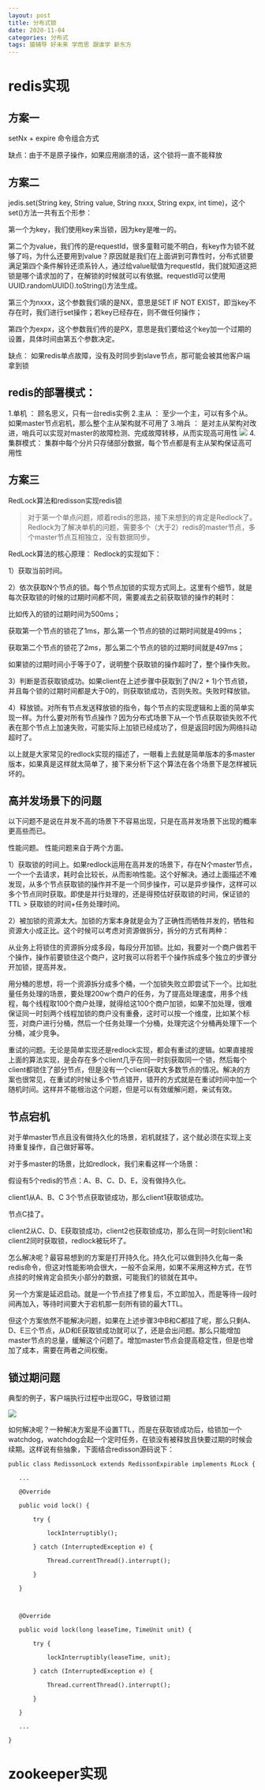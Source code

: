 ```yaml
---
layout: post
title: 分布式锁
date: 2020-11-04
categories: 分布式
tags: 猿辅导 好未来 学而思 跟谁学 新东方
---
```






# redis实现


## 方案一

setNx + expire 命令组合方式

缺点：由于不是原子操作，如果应用崩溃的话，这个锁将一直不能释放

## 方案二

jedis.set(String key, String value, String nxxx, String expx, int time)，这个set()方法一共有五个形参：

第一个为key，我们使用key来当锁，因为key是唯一的。

第二个为value，我们传的是requestId，很多童鞋可能不明白，有key作为锁不就够了吗，为什么还要用到value？原因就是我们在上面讲到可靠性时，分布式锁要满足第四个条件解铃还须系铃人，通过给value赋值为requestId，我们就知道这把锁是哪个请求加的了，在解锁的时候就可以有依据。requestId可以使用UUID.randomUUID().toString()方法生成。

第三个为nxxx，这个参数我们填的是NX，意思是SET IF NOT EXIST，即当key不存在时，我们进行set操作；若key已经存在，则不做任何操作；

第四个为expx，这个参数我们传的是PX，意思是我们要给这个key加一个过期的设置，具体时间由第五个参数决定。


缺点：
如果redis单点故障，没有及时同步到slave节点，那可能会被其他客户端拿到锁


## redis的部署模式：

1.单机 ： 顾名思义，只有一台redis实例
2.主从 ： 至少一个主，可以有多个从。如果master节点宕机，那么整个主从架构就不可用了
3.哨兵 ： 是对主从架构对改进，哨兵可以实现对master的故障检测、完成故障转移，从而实现高可用性
![](https://tva1.sinaimg.cn/large/0081Kckwly1gkde47b6cxj30b408igm3.jpg) 
4.集群模式： 集群中每个分片只存储部分数据，每个节点都是有主从架构保证高可用性




## 方案三

RedLock算法和redisson实现redis锁


>对于第一个单点问题，顺着redis的思路，接下来想到的肯定是Redlock了。Redlock为了解决单机的问题，需要多个（大于2）redis的master节点，多个master节点互相独立，没有数据同步。

RedLock算法的核心原理：
Redlock的实现如下：

 

1）获取当前时间。

 

2）依次获取N个节点的锁。每个节点加锁的实现方式同上。这里有个细节，就是每次获取锁的时候的过期时间都不同，需要减去之前获取锁的操作的耗时：

 

比如传入的锁的过期时间为500ms；

获取第一个节点的锁花了1ms，那么第一个节点的锁的过期时间就是499ms；

获取第二个节点的锁花了2ms，那么第二个节点的锁的过期时间就是497ms；

如果锁的过期时间小于等于0了，说明整个获取锁的操作超时了，整个操作失败。

 

3）判断是否获取锁成功。如果client在上述步骤中获取到了(N/2 + 1)个节点锁，并且每个锁的过期时间都是大于0的，则获取锁成功，否则失败。失败时释放锁。

 

4）释放锁。对所有节点发送释放锁的指令，每个节点的实现逻辑和上面的简单实现一样。为什么要对所有节点操作？因为分布式场景下从一个节点获取锁失败不代表在那个节点上加速失败，可能实际上加锁已经成功了，但是返回时因为网络抖动超时了。

 

以上就是大家常见的redlock实现的描述了，一眼看上去就是简单版本的多master版本，如果真是这样就太简单了，接下来分析下这个算法在各个场景下是怎样被玩坏的。


## 高并发场景下的问题  
 

以下问题不是说在并发不高的场景下不容易出现，只是在高并发场景下出现的概率更高些而已。

 

性能问题。 性能问题来自于两个方面。

 

1）获取锁的时间上。如果redlock运用在高并发的场景下，存在N个master节点，一个一个去请求，耗时会比较长，从而影响性能。这个好解决。通过上面描述不难发现，从多个节点获取锁的操作并不是一个同步操作，可以是异步操作，这样可以多个节点同时获取。即使是并行处理的，还是得预估好获取锁的时间，保证锁的TTL > 获取锁的时间+任务处理时间。

 

2）被加锁的资源太大。加锁的方案本身就是会为了正确性而牺牲并发的，牺牲和资源大小成正比。这个时候可以考虑对资源做拆分，拆分的方式有两种：

 

从业务上将锁住的资源拆分成多段，每段分开加锁。比如，我要对一个商户做若干个操作，操作前要锁住这个商户，这时我可以将若干个操作拆成多个独立的步骤分开加锁，提高并发。

用分桶的思想，将一个资源拆分成多个桶，一个加锁失败立即尝试下一个。比如批量任务处理的场景，要处理200w个商户的任务，为了提高处理速度，用多个线程，每个线程取100个商户处理，就得给这100个商户加锁，如果不加处理，很难保证同一时刻两个线程加锁的商户没有重叠，这时可以按一个维度，比如某个标签，对商户进行分桶，然后一个任务处理一个分桶，处理完这个分桶再处理下一个分桶，减少竞争。

 

重试的问题。无论是简单实现还是redlock实现，都会有重试的逻辑。如果直接按上面的算法实现，是会存在多个client几乎在同一时刻获取同一个锁，然后每个client都锁住了部分节点，但是没有一个client获取大多数节点的情况。解决的方案也很常见，在重试的时候让多个节点错开，错开的方式就是在重试时间中加一个随机时间。这样并不能根治这个问题，但是可以有效缓解问题，亲试有效。


## 节点宕机  
 

对于单master节点且没有做持久化的场景，宕机就挂了，这个就必须在实现上支持重复操作，自己做好幂等。

 

对于多master的场景，比如redlock，我们来看这样一个场景：

 

假设有5个redis的节点：A、B、C、D、E，没有做持久化。

client1从A、B、C 3个节点获取锁成功，那么client1获取锁成功。

节点C挂了。

client2从C、D、E获取锁成功，client2也获取锁成功，那么在同一时刻client1和client2同时获取锁，redlock被玩坏了。

 

怎么解决呢？最容易想到的方案是打开持久化。持久化可以做到持久化每一条redis命令，但这对性能影响会很大，一般不会采用，如果不采用这种方式，在节点挂的时候肯定会损失小部分的数据，可能我们的锁就在其中。

 

另一个方案是延迟启动。就是一个节点挂了修复后，不立即加入，而是等待一段时间再加入，等待时间要大于宕机那一刻所有锁的最大TTL。

 

但这个方案依然不能解决问题，如果在上述步骤3中B和C都挂了呢，那么只剩A、D、E三个节点，从D和E获取锁成功就可以了，还是会出问题。那么只能增加master节点的总量，缓解这个问题了。增加master节点会提高稳定性，但是也增加了成本，需要在两者之间权衡。


## 锁过期问题

典型的例子，客户端执行过程中出现GC，导致锁过期

![](https://tva1.sinaimg.cn/large/0081Kckwly1gkd7dtu16nj30uk0b43zg.jpg)

如何解决呢？一种解决方案是不设置TTL，而是在获取锁成功后，给锁加一个watchdog，watchdog会起一个定时任务，在锁没有被释放且快要过期的时候会续期。这样说有些抽象，下面结合redisson源码说下：

 ```
public class RedissonLock extends RedissonExpirable implements RLock {

    ...

    @Override

    public void lock() {

        try {

            lockInterruptibly();

        } catch (InterruptedException e) {

            Thread.currentThread().interrupt();

        }

    }

 

    @Override

    public void lock(long leaseTime, TimeUnit unit) {

        try {

            lockInterruptibly(leaseTime, unit);

        } catch (InterruptedException e) {

            Thread.currentThread().interrupt();

        }

    }

    ...

 }
 ```

# zookeeper实现



